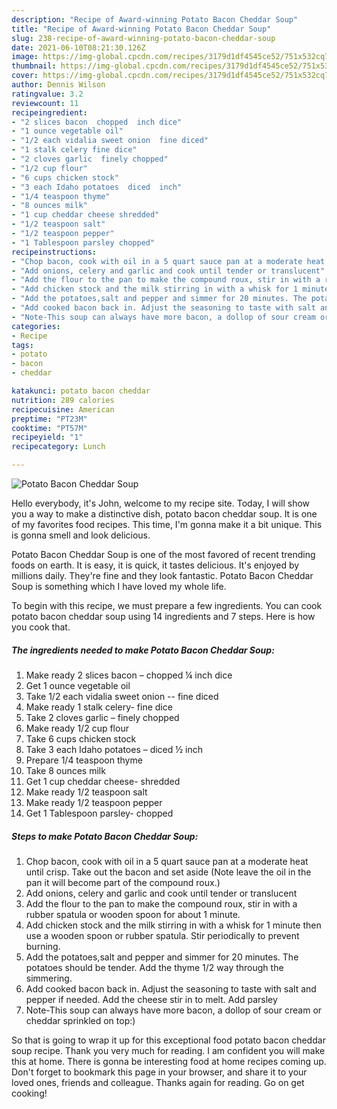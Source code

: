 ```yaml
---
description: "Recipe of Award-winning Potato Bacon Cheddar Soup"
title: "Recipe of Award-winning Potato Bacon Cheddar Soup"
slug: 238-recipe-of-award-winning-potato-bacon-cheddar-soup
date: 2021-06-10T08:21:30.126Z
image: https://img-global.cpcdn.com/recipes/3179d1df4545ce52/751x532cq70/potato-bacon-cheddar-soup-recipe-main-photo.jpg
thumbnail: https://img-global.cpcdn.com/recipes/3179d1df4545ce52/751x532cq70/potato-bacon-cheddar-soup-recipe-main-photo.jpg
cover: https://img-global.cpcdn.com/recipes/3179d1df4545ce52/751x532cq70/potato-bacon-cheddar-soup-recipe-main-photo.jpg
author: Dennis Wilson
ratingvalue: 3.2
reviewcount: 11
recipeingredient:
- "2 slices bacon  chopped  inch dice"
- "1 ounce vegetable oil"
- "1/2 each vidalia sweet onion  fine diced"
- "1 stalk celery fine dice"
- "2 cloves garlic  finely chopped"
- "1/2 cup flour"
- "6 cups chicken stock"
- "3 each Idaho potatoes  diced  inch"
- "1/4 teaspoon thyme"
- "8 ounces milk"
- "1 cup cheddar cheese shredded"
- "1/2 teaspoon salt"
- "1/2 teaspoon pepper"
- "1 Tablespoon parsley chopped"
recipeinstructions:
- "Chop bacon, cook with oil in a 5 quart sauce pan at a moderate heat until crisp. Take out the bacon and set aside (Note leave the oil in the pan it will become part of the compound roux.)"
- "Add onions, celery and garlic and cook until tender or translucent"
- "Add the flour to the pan to make the compound roux, stir in with a rubber spatula or wooden spoon for about 1 minute."
- "Add chicken stock and the milk stirring in with a whisk for 1 minute then use a wooden spoon or rubber spatula. Stir periodically to prevent burning."
- "Add the potatoes,salt and pepper and simmer for 20 minutes. The potatoes should be tender. Add the thyme 1/2 way through the simmering."
- "Add cooked bacon back in. Adjust the seasoning to taste with salt and pepper if needed. Add the cheese stir in to melt. Add parsley"
- "Note-This soup can always have more bacon, a dollop of sour cream or cheddar sprinkled on top:)"
categories:
- Recipe
tags:
- potato
- bacon
- cheddar

katakunci: potato bacon cheddar 
nutrition: 289 calories
recipecuisine: American
preptime: "PT23M"
cooktime: "PT57M"
recipeyield: "1"
recipecategory: Lunch

---
```



![Potato Bacon Cheddar Soup](https://img-global.cpcdn.com/recipes/3179d1df4545ce52/751x532cq70/potato-bacon-cheddar-soup-recipe-main-photo.jpg)

Hello everybody, it's John, welcome to my recipe site. Today, I will show you a way to make a distinctive dish, potato bacon cheddar soup. It is one of my favorites food recipes. This time, I'm gonna make it a bit unique. This is gonna smell and look delicious.

Potato Bacon Cheddar Soup is one of the most favored of recent trending foods on earth. It is easy, it is quick, it tastes delicious. It's enjoyed by millions daily. They're fine and they look fantastic. Potato Bacon Cheddar Soup is something which I have loved my whole life.




To begin with this recipe, we must prepare a few ingredients. You can cook potato bacon cheddar soup using 14 ingredients and 7 steps. Here is how you cook that.

<!--inarticleads1-->

##### The ingredients needed to make Potato Bacon Cheddar Soup:

1. Make ready 2 slices bacon – chopped ¼ inch dice
1. Get 1 ounce vegetable oil
1. Take 1/2 each vidalia sweet onion -- fine diced
1. Make ready 1 stalk celery- fine dice
1. Take 2 cloves garlic – finely chopped
1. Make ready 1/2 cup flour
1. Take 6 cups chicken stock
1. Take 3 each Idaho potatoes – diced ½ inch
1. Prepare 1/4 teaspoon thyme
1. Take 8 ounces milk
1. Get 1 cup cheddar cheese- shredded
1. Make ready 1/2 teaspoon salt
1. Make ready 1/2 teaspoon pepper
1. Get 1 Tablespoon parsley- chopped




<!--inarticleads2-->

##### Steps to make Potato Bacon Cheddar Soup:

1. Chop bacon, cook with oil in a 5 quart sauce pan at a moderate heat until crisp. Take out the bacon and set aside (Note leave the oil in the pan it will become part of the compound roux.)
1. Add onions, celery and garlic and cook until tender or translucent
1. Add the flour to the pan to make the compound roux, stir in with a rubber spatula or wooden spoon for about 1 minute.
1. Add chicken stock and the milk stirring in with a whisk for 1 minute then use a wooden spoon or rubber spatula. Stir periodically to prevent burning.
1. Add the potatoes,salt and pepper and simmer for 20 minutes. The potatoes should be tender. Add the thyme 1/2 way through the simmering.
1. Add cooked bacon back in. Adjust the seasoning to taste with salt and pepper if needed. Add the cheese stir in to melt. Add parsley
1. Note-This soup can always have more bacon, a dollop of sour cream or cheddar sprinkled on top:)




So that is going to wrap it up for this exceptional food potato bacon cheddar soup recipe. Thank you very much for reading. I am confident you will make this at home. There is gonna be interesting food at home recipes coming up. Don't forget to bookmark this page in your browser, and share it to your loved ones, friends and colleague. Thanks again for reading. Go on get cooking!
